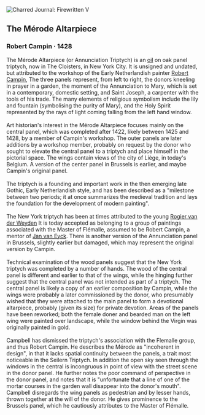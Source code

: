 <div class="artwork-of-the-day">
  <div class="container">
    <div class="img-wrapper">
      <img
        src="https://uploads2.wikiart.org/images/robert-campin/the-mérode-altarpiece-1428.jpg!Large.jpg"
        alt="Charred Journal: Firewritten V" />
    </div>
    <div class="artwork-detail">
      <div class="artwork-origin"> 
        <h2 class="artwork-name">The Mérode Altarpiece</h2>
        <h3 class="artist">
          Robert Campin
                    ·  1428
        </h3>
      </div>
      <p class="description">
        <span class="artwork-description-text ng-binding" ng-bind-html="viewModel.ArtworkOfTheDay.Description | unsafe">The Mérode Altarpiece (or Annunciation Triptych) is an <a target="_blank" href="/en/paintings-by-media/oil-on-sacking">oil</a> on oak panel triptych, now in The Cloisters, in New York City. It is unsigned and undated, but attributed to the workshop of the Early Netherlandish painter <a target="_blank" href="/en/robert-campin">Robert Campin</a>, The three panels represent, from left to right, the donors kneeling in prayer in a garden, the moment of the Annunciation to Mary, which is set in a contemporary, domestic setting, and Saint Joseph, a carpenter with the tools of his trade. The many elements of religious symbolism include the lily and fountain (symbolising the purity of Mary), and the Holy Spirit represented by the rays of light coming falling from the left hand window.
<br>
<br>Art historian's interest in the Mérode Altarpiece focuses mainly on the central panel, which was completed after 1422, likely between 1425 and 1428, by a member of Campin's workshop. The outer panels are later additions by a workshop member, probably on request by the donor who sought to elevate the central panel to a triptych and place himself in the pictorial space. The wings contain views of the city of Liège, in today's Belgium. A version of the center panel in Brussels is earlier, and maybe Campin's original panel.
<br>
<br>The triptych is a founding and important work in the then emerging late Gothic, Early Netherlandish style, and has been described as a "milestone between two periods; it at once summarizes the medieval tradition and lays the foundation for the development of modern painting".
<br>
<br>The New York triptych has been at times attributed to the young <a target="_blank" href="/en/rogier-van-der-weyden">Rogier van der Weyden</a> It is today accepted as belonging to a group of paintings associated with the Master of Flémalle, assumed to be Robert Campin, a mentor of <a target="_blank" href="/en/jan-van-eyck">Jan van Eyck</a>. There is another version of the Annunciation panel in Brussels, slightly earlier but damaged, which may represent the original version by Campin.
<br>
<br>Technical examination of the wood panels suggest that the New York triptych was completed by a number of hands. The wood of the central panel is different and earlier to that of the wings, while the hinging further suggest that the central panel was not intended as part of a triptych. The central panel is likely a copy of an earlier composition by Campin, while the wings were probably a later commissioned by the donor, who presumably wished that they were attached to the main panel to form a devotional altarpiece, probably (given its size) for private devotion. Areas of the panels have been reworked; both the female doner and bearded man on the left wing were painted over landscape, while the window behind the Virgin was originally painted in gold.
<br>
<br>Campbell has dismissed the triptych's association with the Flemalle group, and thus Robert Campin. He describes the Mérode as "incoherent in design", in that it lacks spatial continuity between the panels, a trait most noticeable in the Seilern Triptych. In addition the open sky seen through the windows in the central is incongruous in point of view with the street scene in the donor panel. He further notes the poor command of perspective in the donor panel, and notes that it is "unfortunate that a line of one of the mortar courses in the garden wall disappear into the donor's mouth". Campbell disregards the wing panels as pedestrian and by lesser hands, thrown together at the will of the donor. He gives prominence to the Brussels panel, which he cautiously attributes to the Master of Flémalle.</span>
                        <div class="text-shadow-container" ng-show="showShadow" style=""></div>
      </p>
    </div>
  </div>

</div>
